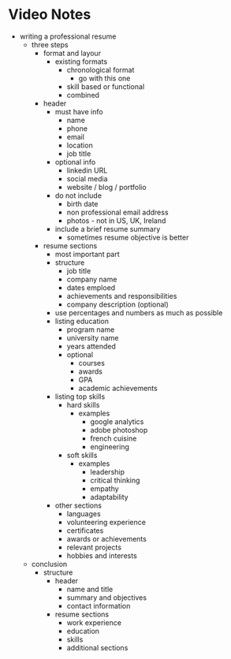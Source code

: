 # Video Notes

- writing a professional resume
  - three steps
    - format and layour
      - existing formats
        - chronological format
          - go with this one
        - skill based or functional
        - combined
    - header
      - must have info
        - name
        - phone
        - email
        - location
        - job title
      - optional info
        - linkedin URL
        - social media
        - website / blog / portfolio
      - do not include
        - birth date
        - non professional email address
        - photos - not in US, UK, Ireland
      - include a brief resume summary
        - sometimes resume objective is better
    - resume sections
      - most important part
      - structure
        - job title
        - company name
        - dates emploed
        - achievements and responsibilities
        - company description (optional)
      - use percentages and numbers as much as possible
      - listing education
        - program name
        - university name
        - years attended
        - optional
          - courses
          - awards
          - GPA
          - academic achievements
      - listing top skills
        - hard skills
          - examples
            - google analytics
            - adobe photoshop
            - french cuisine
            - engineering
        - soft skills
          - examples
            - leadership
            - critical thinking
            - empathy
            - adaptability
      - other sections
        - languages
        - volunteering experience
        - certificates
        - awards or achievements
        - relevant projects
        - hobbies and interests
  - conclusion
    - structure
      - header
        - name and title
        - summary and objectives
        - contact information
      - resume sections
        - work experience
        - education
        - skills
        - additional sections

